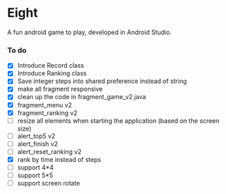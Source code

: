 # Eight
A fun android game to play, developed in Android Studio.


### To do

- [x] Introduce Record class
- [x] Introduce Ranking class
- [x] Save integer steps into shared preference instead of string
- [x] make all fragment responsive
- [x] clean up the code in fragment_game_v2.java
- [x] fragment_menu v2
- [x] fragment_ranking v2
- [ ] resize all elements when starting the application (based on the screen size)
- [ ] alert_top5 v2
- [ ] alert_finish v2
- [ ] alert_reset_ranking v2
- [x] rank by time instead of steps
- [ ] support 4*4
- [ ] support 5*5
- [ ] support screen rotate
